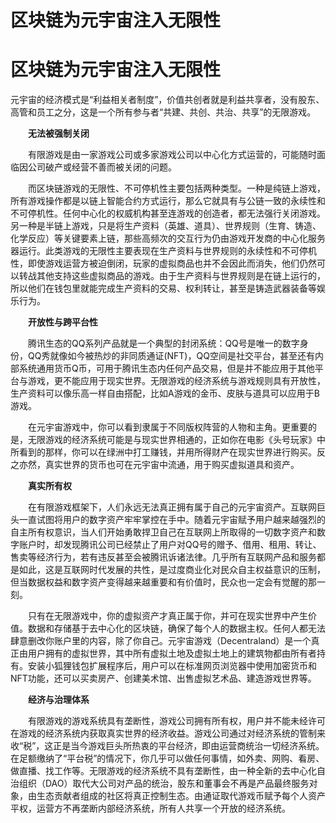 # 区块链为元宇宙注入无限性


# 区块链为元宇宙注入无限性

元宇宙的经济模式是“利益相关者制度”，价值共创者就是利益共享者，没有股东、高管和员工之分，这是一个所有参与者“共建、共创、共治、共享”的无限游戏。



　　**无法被强制关闭**

　　有限游戏是由一家游戏公司或多家游戏公司以中心化方式运营的，可能随时面临因公司破产或经营不善而被关闭的问题。

　　而区块链游戏的无限性、不可停机性主要包括两种类型。一种是纯链上游戏，所有游戏操作都是以链上智能合约方式运行，那么它就具有与公链一致的永续性和不可停机性。任何中心化的权威机构甚至连游戏的创造者，都无法强行关闭游戏。另一种是半链上游戏，只是将生产资料（英雄、道具）、世界规则（生育、铸造、化学反应）等关键要素上链，那些高频次的交互行为仍由游戏开发商的中心化服务器运行。此类游戏的无限性主要表现在生产资料与世界规则的永续性和不可停机性，即使游戏运营方被迫倒闭，玩家的虚拟商品也并不会因此而消失，他们仍然可以转战其他支持这些虚拟商品的游戏。由于生产资料与世界规则是在链上运行的，所以他们在钱包里就能完成生产资料的交易、权利转让，甚至是铸造武器装备等娱乐行为。

　　**开放性与跨平台性**

　　腾讯生态的QQ系列产品就是一个典型的封闭系统：QQ号是唯一的数字身份，QQ秀就像如今被热炒的非同质通证(NFT)，QQ空间是社交平台，甚至还有内部系统通用货币Q币，可用于腾讯生态内任何产品交易，但是并不能应用于其他平台与游戏，更不能应用于现实世界。无限游戏的经济系统与游戏规则具有开放性，生产资料可以像乐高一样自由搭配，比如A游戏的金币、皮肤与道具可以应用于B游戏。

　　在元宇宙游戏中，你可以看到隶属于不同版权阵营的人物和主角。更重要的是，无限游戏的经济系统可能是与现实世界相通的，正如你在电影《头号玩家》中所看到的那样，你可以在绿洲中打工赚钱，并用所得财产在现实世界进行购买。反之亦然，真实世界的货币也可在元宇宙中流通，用于购买虚拟道具和资产。

　　**真实所有权**

　　在有限游戏框架下，人们永远无法真正拥有属于自己的元宇宙资产。互联网巨头一直试图将用户的数字资产牢牢掌控在手中。随着元宇宙赋予用户越来越强烈的自主所有权意识，当人们开始勇敢捍卫自己在互联网上所取得的一切数字资产和数字账户时，却发现腾讯公司已经禁止了用户对QQ号的赠予、借用、租用、转让、售卖等经济行为，若有违反甚至会被腾讯诉诸法律。几乎所有互联网产品和服务都是如此，这是互联网时代发展的共性，是过度商业化对民众自主权益意识的压制，但当数据权益和数字资产变得越来越重要和有价值时，民众也一定会有觉醒的那一刻。

　　只有在无限游戏中，你的虚拟资产才真正属于你，并可在现实世界中产生价值。数据和存储基于去中心化的区块链，确保了每个人的数据主权。任何人都无法肆意删改你账户里的内容，除了你自己。元宇宙游戏（Decentraland）是一个真正由用户拥有的虚拟世界，其中所有虚拟土地及虚拟土地上的建筑物都由所有者持有。安装小狐狸钱包扩展程序后，用户可以在标准网页浏览器中使用加密货币和NFT功能，还可以买卖房产、创建美术馆、出售虚拟艺术品、建造游戏世界等。

　　**经济与治理体系**

　　有限游戏的游戏系统具有垄断性，游戏公司拥有所有权，用户并不能未经许可在游戏的经济系统内获取真实世界的经济收益。游戏公司通过对经济系统的管制来收“税”，这正是当今游戏巨头所热衷的平台经济，即由运营商统治一切经济系统。在足额缴纳了“平台税”的情况下，你几乎可以做任何事情，如外卖、网购、看房、做直播、找工作等。无限游戏的经济系统不具有垄断性，由一种全新的去中心化自治组织（DAO）取代大公司对产品的统治，股东和董事会不再是产品最终服务对象，由生态贡献者组成的社区将真正控制生态。由通证取代游戏币赋予每个人资产平权，运营方不再垄断内部经济系统，所有人共享一个开放的经济系统。
